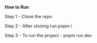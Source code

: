 **How to Run**

Step 1 - Clone the repo

Step 2 - After cloning run pnpm i

Step 3 - To run the project - pnpm run dev

